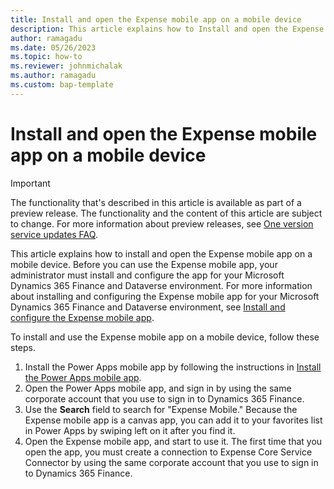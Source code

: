 ```yaml
---
title: Install and open the Expense mobile app on a mobile device 
description: This article explains how to Install and open the Expense mobile app on a mobile device.
author: ramagadu
ms.date: 05/26/2023
ms.topic: how-to
ms.reviewer: johnmichalak
ms.author: ramagadu
ms.custom: bap-template
---
```


# Install and open the Expense mobile app on a mobile device

> [!IMPORTANT]
> The functionality that's described in this article is available as part of a preview release. The functionality and the content of this article are subject to change. For more information about preview releases, see [One version service updates FAQ](dynamics365/unified-operations/fin-and-ops/get-started/one-version.md).

This article explains how to install and open the Expense mobile app on a mobile device. Before you can use the Expense mobile app, your administrator must install and configure the app for your Microsoft Dynamics 365 Finance and Dataverse environment. For more information about installing and configuring the Expense mobile app for your Microsoft Dynamics 365 Finance and Dataverse environment, see [Install and configure the Expense mobile app](new-expense-mobile-app-Install-and-configure.md).

To install and use the Expense mobile app on a mobile device, follow these steps.

1. Install the Power Apps mobile app by following the instructions in [Install the Power Apps mobile app](power-apps/mobile/run-powerapps-on-mobile.md).
1. Open the Power Apps mobile app, and sign in by using the same corporate account that you use to sign in to Dynamics 365 Finance.
1. Use the **Search** field to search for "Expense Mobile." Because the Expense mobile app is a canvas app, you can add it to your favorites list in Power Apps by swiping left on it after you find it.
1. Open the Expense mobile app, and start to use it. The first time that you open the app, you must create a connection to Expense Core Service Connector by using the same corporate account that you use to sign in to Dynamics 365 Finance.
